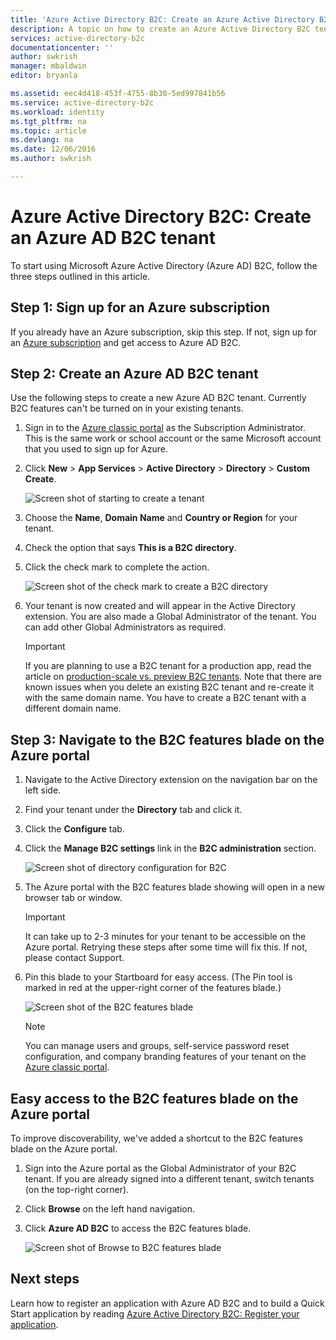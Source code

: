 ```yaml
---
title: 'Azure Active Directory B2C: Create an Azure Active Directory B2C tenant | Microsoft Docs'
description: A topic on how to create an Azure Active Directory B2C tenant
services: active-directory-b2c
documentationcenter: ''
author: swkrish
manager: mbaldwin
editor: bryanla

ms.assetid: eec4d418-453f-4755-8b30-5ed997841b56
ms.service: active-directory-b2c
ms.workload: identity
ms.tgt_pltfrm: na
ms.topic: article
ms.devlang: na
ms.date: 12/06/2016
ms.author: swkrish

---
```

# Azure Active Directory B2C: Create an Azure AD B2C tenant
To start using Microsoft Azure Active Directory (Azure AD) B2C, follow the three steps outlined in this article.

## Step 1: Sign up for an Azure subscription
If you already have an Azure subscription, skip this step. If not, sign up for an [Azure subscription](../active-directory/sign-up-organization.md) and get access to Azure AD B2C.

## Step 2: Create an Azure AD B2C tenant
Use the following steps to create a new Azure AD B2C tenant. Currently B2C features can't be turned on in your existing tenants.

1. Sign in to the [Azure classic portal](https://manage.windowsazure.com/) as the Subscription Administrator. This is the same work or school account or the same Microsoft account that you used to sign up for Azure.
2. Click **New** > **App Services** > **Active Directory** > **Directory** > **Custom Create**.
   
    ![Screen shot of starting to create a tenant](./media/active-directory-b2c-get-started/new-directory.png)
3. Choose the **Name**, **Domain Name** and **Country or Region** for your tenant.
4. Check the option that says **This is a B2C directory**.
5. Click the check mark to complete the action.
   
    ![Screen shot of the check mark to create a B2C directory](./media/active-directory-b2c-get-started/create-b2c-directory.png)
6. Your tenant is now created and will appear in the Active Directory extension. You are also made a Global Administrator of the tenant. You can add other Global Administrators as required.
   
   > [!IMPORTANT]
   > If you are planning to use a B2C tenant for a production app, read the article on [production-scale vs. preview B2C tenants](active-directory-b2c-reference-tenant-type.md). Note that there are known issues when you delete an existing B2C tenant and re-create it with the same domain name. You have to create a B2C tenant with a different domain name.
   > 
   > 

## Step 3: Navigate to the B2C features blade on the Azure portal
1. Navigate to the Active Directory extension on the navigation bar on the left side.
2. Find your tenant under the **Directory** tab and click it.
3. Click the **Configure** tab.
4. Click the **Manage B2C settings** link in the **B2C administration** section.
   
    ![Screen shot of directory configuration for B2C](./media/active-directory-b2c-get-started/b2c-directory-configure-tab.png)
5. The Azure portal with the B2C features blade showing will open in a new browser tab or window.
   
   > [!IMPORTANT]
   > It can take up to 2-3 minutes for your tenant to be accessible on the Azure portal. Retrying these steps after some time will fix this. If not, please contact Support.
   > 
   > 
6. Pin this blade to your Startboard for easy access. (The Pin tool is marked in red at the upper-right corner of the features blade.)
   
    ![Screen shot of the B2C features blade](./media/active-directory-b2c-get-started/b2c-features-blade.png)
   
   > [!NOTE]
   > You can manage users and groups, self-service password reset configuration, and company branding features of your tenant on the [Azure classic portal](https://manage.windowsazure.com/).
   > 
   > 

## Easy access to the B2C features blade on the Azure portal
To improve discoverability, we've added a shortcut to the B2C features blade on the Azure portal.

1. Sign into the Azure portal as the Global Administrator of your B2C tenant. If you are already signed into a different tenant, switch tenants (on the top-right corner).
2. Click **Browse** on the left hand navigation.
3. Click **Azure AD B2C** to access the B2C features blade.
   
    ![Screen shot of Browse to B2C features blade](./media/active-directory-b2c-get-started/b2c-browse.png)

## Next steps
Learn how to register an application with Azure AD B2C and to build a Quick Start application by reading [Azure Active Directory B2C: Register your application](active-directory-b2c-app-registration.md).

